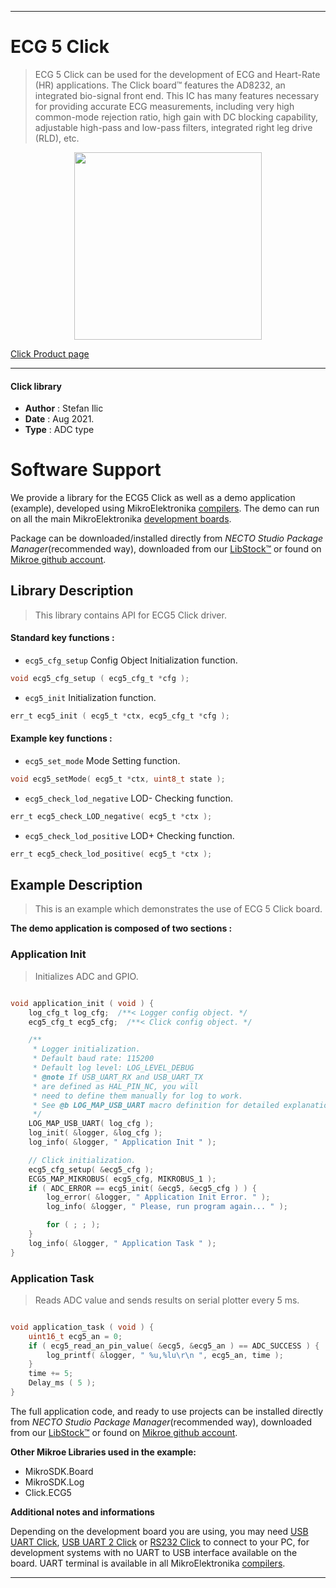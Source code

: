 
---
# ECG 5 Click

> ECG 5 Click can be used for the development of ECG and Heart-Rate (HR) applications. The Click board™ features the AD8232, an integrated bio-signal front end. This IC has many features necessary for providing accurate ECG measurements, including very high common-mode rejection ratio, high gain with DC blocking capability, adjustable high-pass and low-pass filters, integrated right leg drive (RLD), etc.

<p align="center">
  <img src="https://download.mikroe.com/images/click_for_ide/ecg5_click.png" height=300px>
</p>

[Click Product page](https://www.mikroe.com/ecg-5-click)

---


#### Click library

- **Author**        : Stefan Ilic
- **Date**          : Aug 2021.
- **Type**          : ADC type


# Software Support

We provide a library for the ECG5 Click
as well as a demo application (example), developed using MikroElektronika
[compilers](https://www.mikroe.com/necto-studio).
The demo can run on all the main MikroElektronika [development boards](https://www.mikroe.com/development-boards).

Package can be downloaded/installed directly from *NECTO Studio Package Manager*(recommended way), downloaded from our [LibStock&trade;](https://libstock.mikroe.com) or found on [Mikroe github account](https://github.com/MikroElektronika/mikrosdk_click_v2/tree/master/clicks).

## Library Description

> This library contains API for ECG5 Click driver.

#### Standard key functions :

- `ecg5_cfg_setup` Config Object Initialization function.
```c
void ecg5_cfg_setup ( ecg5_cfg_t *cfg );
```

- `ecg5_init` Initialization function.
```c
err_t ecg5_init ( ecg5_t *ctx, ecg5_cfg_t *cfg );
```

#### Example key functions :

- `ecg5_set_mode` Mode Setting function.
```c
void ecg5_setMode( ecg5_t *ctx, uint8_t state );
```

- `ecg5_check_lod_negative` LOD- Checking function.
```c
err_t ecg5_check_LOD_negative( ecg5_t *ctx );
```

- `ecg5_check_lod_positive` LOD+ Checking function.
```c
err_t ecg5_check_lod_positive( ecg5_t *ctx );
```

## Example Description

> This is an example which demonstrates the use of ECG 5 Click board.

**The demo application is composed of two sections :**

### Application Init

> Initializes ADC and GPIO.

```c

void application_init ( void ) {
    log_cfg_t log_cfg;  /**< Logger config object. */
    ecg5_cfg_t ecg5_cfg;  /**< Click config object. */

    /** 
     * Logger initialization.
     * Default baud rate: 115200
     * Default log level: LOG_LEVEL_DEBUG
     * @note If USB_UART_RX and USB_UART_TX 
     * are defined as HAL_PIN_NC, you will 
     * need to define them manually for log to work. 
     * See @b LOG_MAP_USB_UART macro definition for detailed explanation.
     */
    LOG_MAP_USB_UART( log_cfg );
    log_init( &logger, &log_cfg );
    log_info( &logger, " Application Init " );

    // Click initialization.
    ecg5_cfg_setup( &ecg5_cfg );
    ECG5_MAP_MIKROBUS( ecg5_cfg, MIKROBUS_1 );
    if ( ADC_ERROR == ecg5_init( &ecg5, &ecg5_cfg ) ) {
        log_error( &logger, " Application Init Error. " );
        log_info( &logger, " Please, run program again... " );

        for ( ; ; );
    }
    log_info( &logger, " Application Task " );
}

```

### Application Task

> Reads ADC value and sends results on serial plotter every 5 ms.

```c

void application_task ( void ) {
    uint16_t ecg5_an = 0;
    if ( ecg5_read_an_pin_value( &ecg5, &ecg5_an ) == ADC_SUCCESS ) {
        log_printf( &logger, " %u,%lu\r\n ", ecg5_an, time );
    }
    time += 5;
    Delay_ms ( 5 );
}
```

The full application code, and ready to use projects can be installed directly from *NECTO Studio Package Manager*(recommended way), downloaded from our [LibStock&trade;](https://libstock.mikroe.com) or found on [Mikroe github account](https://github.com/MikroElektronika/mikrosdk_click_v2/tree/master/clicks).

**Other Mikroe Libraries used in the example:**

- MikroSDK.Board
- MikroSDK.Log
- Click.ECG5

**Additional notes and informations**

Depending on the development board you are using, you may need
[USB UART Click](https://www.mikroe.com/usb-uart-click),
[USB UART 2 Click](https://www.mikroe.com/usb-uart-2-click) or
[RS232 Click](https://www.mikroe.com/rs232-click) to connect to your PC, for
development systems with no UART to USB interface available on the board. UART
terminal is available in all MikroElektronika
[compilers](https://shop.mikroe.com/compilers).

---
